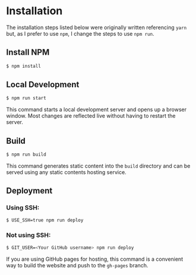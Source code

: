 # Installation

The installation steps listed below were originally written referencing `yarn` but, as I prefer to use `npm`, I change the steps to use `npm run`.

## Install NPM

``` bash
$ npm install
```

## Local Development

``` bash
$ npm run start
```

This command starts a local development server and opens up a browser window. Most changes are reflected live without having to restart the server.

## Build

``` bash
$ npm run build
```

This command generates static content into the `build` directory and can be served using any static contents hosting service.

## Deployment

### Using SSH:

``` bash
$ USE_SSH=true npm run deploy
```

### Not using SSH:

``` bash
$ GIT_USER=<Your GitHub username> npm run deploy
```

If you are using GitHub pages for hosting, this command is a convenient way to build the website and push to the `gh-pages` branch.
